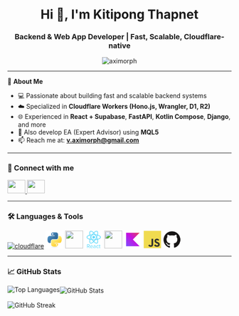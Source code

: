 <h1 align="center">Hi 👋, I'm Kitipong Thapnet</h1>
<h3 align="center">Backend & Web App Developer | Fast, Scalable, Cloudflare-native</h3>

<p align="center">
  <img src="https://komarev.com/ghpvc/?username=aximorph&label=Profile%20views&color=0e75b6&style=flat" alt="aximorph" />
</p>

---

🔧 **About Me**

- 💻 Passionate about building fast and scalable backend systems  
- ☁️ Specialized in **Cloudflare Workers (Hono.js, Wrangler, D1, R2)**  
- 🌐 Experienced in **React + Supabase**, **FastAPI**, **Kotlin Compose**, **Django**, and more  
- 🧠 Also develop EA (Expert Advisor) using **MQL5**  
- 📫 Reach me at: **v.aximorph@gmail.com**

---

<h3>🔗 Connect with me</h3>

<p align="left">
  <a href="https://fb.com/aximorph" target="_blank">
    <img src="https://raw.githubusercontent.com/rahuldkjain/github-profile-readme-generator/master/src/images/icons/Social/facebook.svg" height="30" width="40" />
  </a>
  <a href="https://www.youtube.com/@aximorph" target="_blank">
    <img src="https://raw.githubusercontent.com/rahuldkjain/github-profile-readme-generator/master/src/images/icons/Social/youtube.svg" height="30" width="40" />
  </a>
</p>

---

<h3>🛠️ Languages & Tools</h3>

<p align="left">
  <a href="https://cloudflare.com" target="_blank"><img src="https://seeklogo.com/images/C/cloudflare-logo-A6BA766CCF-seeklogo.com.png" alt="cloudflare" width="40" height="40"/></a>
  <a href="https://python.org" target="_blank"><img src="https://raw.githubusercontent.com/devicons/devicon/master/icons/python/python-original.svg" width="40" height="40"/></a>
  <a href="https://fastapi.tiangolo.com/" target="_blank"><img src="https://fastapi.tiangolo.com/img/logo-margin/logo-teal.png" width="40" height="40"/></a>
  <a href="https://reactjs.org/" target="_blank"><img src="https://raw.githubusercontent.com/devicons/devicon/master/icons/react/react-original-wordmark.svg" width="40" height="40"/></a>
  <a href="https://supabase.com/" target="_blank"><img src="https://supabase.com/docs/assets/supabase-logo-icon.svg" width="40" height="40"/></a>
  <a href="https://kotlinlang.org/" target="_blank"><img src="https://raw.githubusercontent.com/devicons/devicon/master/icons/kotlin/kotlin-original.svg" width="40" height="40"/></a>
  <a href="https://developer.mozilla.org/en-US/docs/Web/JavaScript" target="_blank"><img src="https://raw.githubusercontent.com/devicons/devicon/master/icons/javascript/javascript-original.svg" width="40" height="40"/></a>
  <a href="https://github.com/" target="_blank"><img src="https://raw.githubusercontent.com/devicons/devicon/master/icons/github/github-original.svg" width="40" height="40"/></a>
  <!-- Add more as needed -->
</p>

---

<h3>📈 GitHub Stats</h3>

<p>
  <img align="left" src="https://github-readme-stats.vercel.app/api/top-langs?username=aximorph&show_icons=true&locale=en&layout=compact" alt="Top Languages" />
</p>

<p>
  <img align="center" src="https://github-readme-stats.vercel.app/api?username=aximorph&show_icons=true&locale=en" alt="GitHub Stats" />
</p>

<p>
  <img align="center" src="https://github-readme-streak-stats.herokuapp.com/?user=aximorph" alt="GitHub Streak" />
</p>